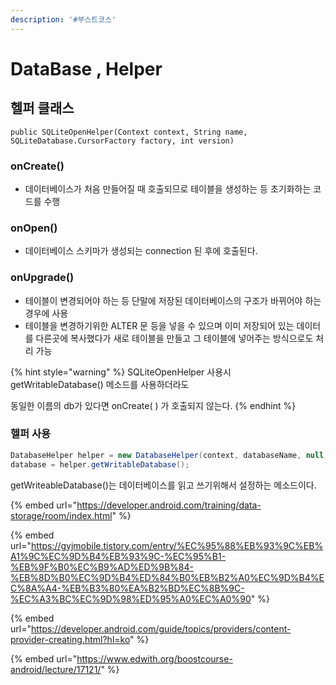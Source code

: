 ```yaml
---
description: '#부스트코스'
---
```


# DataBase , Helper

## 헬퍼 클래스 

```text
public SQLiteOpenHelper(Context context, String name, SQLiteDatabase.CursorFactory factory, int version) 
```

### onCreate\(\)

* 데이터베이스가 처음 만들어질 때 호출되므로 테이블을 생성하는 등 초기화하는 코드를 수행 

### onOpen\(\)

* 데이터베이스 스키마가 생성되는 connection 된 후에 호출된다. 

### onUpgrade\(\)

* 테이블이 변경되어야 하는 등 단말에 저장된 데이터베이스의 구조가 바뀌어야 하는 경우에 사용 
* 테이블을 변경하기위한 ALTER 문 등을 넣을 수 있으며 이미 저장되어 있는 데이터를 다른곳에 복사했다가 새로 테이블을 만들고 그 테이블에 넣어주는 방식으로도 처리 가능 

{% hint style="warning" %}
SQLiteOpenHelper 사용시 getWritableDatabase\(\) 메소드를 사용하더라도 

동일한 이름의 db가 있다면 onCreate\( \) 가 호출되지 않는다.
{% endhint %}

### 헬퍼 사용

```java
DatabaseHelper helper = new DatabaseHelper(context, databaseName, null, 1);
database = helper.getWritableDatabase();
```

getWriteableDatabase\(\)는 데이터베이스를 읽고 쓰기위해서 설정하는 메소드이다. 

{% embed url="https://developer.android.com/training/data-storage/room/index.html" %}

{% embed url="https://gyjmobile.tistory.com/entry/%EC%95%88%EB%93%9C%EB%A1%9C%EC%9D%B4%EB%93%9C-%EC%95%B1-%EB%9F%B0%EC%B9%AD%ED%9B%84-%EB%8D%B0%EC%9D%B4%ED%84%B0%EB%B2%A0%EC%9D%B4%EC%8A%A4-%EB%B3%80%EA%B2%BD%EC%8B%9C-%EC%A3%BC%EC%9D%98%ED%95%A0%EC%A0%90" %}

{% embed url="https://developer.android.com/guide/topics/providers/content-provider-creating.html?hl=ko" %}

{% embed url="https://www.edwith.org/boostcourse-android/lecture/17121/" %}



